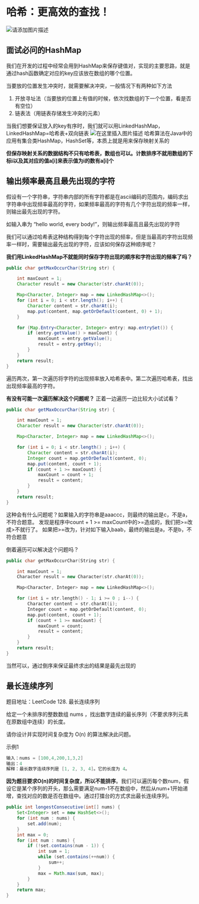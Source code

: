 # 哈希：更高效的查找！
![请添加图片描述](https://img-blog.csdnimg.cn/2c7c1a0d25244db2981d150c2c3987ba.jpg?)
## 面试必问的HashMap
我们在开发的过程中经常会用到HashMap来保存键值对，实现的主要思路，就是通过hash函数确定对应的key应该放在数组的哪个位置。

当要放的位置发生冲突时，就需要解决冲突，一般情况下有两种如下方法

1. 开放寻址法（当要放的位置上有值的时候，依次找数组的下一个位置，看是否有空位）
2. 链表法（用链表存储发生冲突的元素）

当我们想要保证放入的key有序时，我们就可以用LinkedHashMap，LinkedHashMap=哈希表+双向链表
![在这里插入图片描述](https://img-blog.csdnimg.cn/b8475ecc4e1d4fd6882a24d76e653277.png?)
哈希算法在Java中的应用有集合类HashMap，HashSet等，本质上就是用来保存映射关系的

**但保存映射关系的数据结构不只有哈希表，数组也可以。计数排序不就用数组的下标i以及其对应的值a[i]来表示值为i的数有a[i]个**

## 输出频率最高且最先出现的字符
假设有一个字符串，字符串内部的所有字符都是在ascii编码的范围内，编码求出字符串中出现频率最高的字符，如果频率最高的字符有几个字符出现的频率一样，则输出最先出现的字符。

如输入串为 “hello world, every body!”，则输出频率最高且最先出现的字符

我们可以通过哈希表这种结构得到每个字符出现的频率，但是当最高的字符出现频率一样时，需要输出最先出现的字符，应该如何保存这种顺序呢？

**我们用LinkedHashMap不就能同时保存字符出现的顺序和字符出现的频率了吗？**

```java
public char getMaxOccurChar(String str) {

    int maxCount = 1;
    Character result = new Character(str.charAt(0));

    Map<Character, Integer> map = new LinkedHashMap<>();
    for (int i = 0; i < str.length(); i++) {
        Character content = str.charAt(i);
        map.put(content, map.getOrDefault(content, 0) + 1);
    }

    for (Map.Entry<Character, Integer> entry: map.entrySet()) {
        if (entry.getValue() > maxCount) {
            maxCount = entry.getValue();
            result = entry.getKey();
        }
    }
    return result;
}
```
遍历两次，第一次遍历将字符的出现频率放入哈希表中。第二次遍历哈希表，找出出现频率最高的字符。

**有没有可能一次遍历解决这个问题呢？**
正着一边遍历一边比较大小试试看？

```java
public char getMaxOccurChar(String str) {

    int maxCount = 1;
    Character result = new Character(str.charAt(0));

    Map<Character, Integer> map = new LinkedHashMap<>();

    for (int i = 0; i < str.length() ; i++) {
        Character content = str.charAt(i);
        Integer count = map.getOrDefault(content, 0);
        map.put(content, count + 1);
        if (count + 1 >= maxCount) {
            maxCount = count + 1;
            result = content;
        }
    }
    return result;
}
```
这种会有什么问题呢？如果输入的字符串是aaaccc，则最终的输出是c，不是a，不符合题意。
发现是程序中count + 1 >= maxCount中的>=造成的，我们把>=改成>不就行了。
如果把>=改为，针对如下输入baab，最终的输出是a，不是b，不符合题意

倒着遍历可以解决这个问题吗？

```cpp
public char getMaxOccurChar(String str) {

    int maxCount = 1;
    Character result = new Character(str.charAt(0));

    Map<Character, Integer> map = new LinkedHashMap<>();

    for (int i = str.length() - 1; i >= 0 ; i--) {
        Character content = str.charAt(i);
        Integer count = map.getOrDefault(content, 0);
        map.put(content, count + 1);
        if (count + 1 >= maxCount) {
            maxCount = count;
            result = content;
        }
    }
    return result;
}
```
当然可以，通过倒序来保证最终求出的结果是最先出现的
## 最长连续序列
题目地址：LeetCode 128. 最长连续序列

给定一个未排序的整数数组 nums ，找出数字连续的最长序列（不要求序列元素在原数组中连续）的长度。

请你设计并实现时间复杂度为 O(n) 的算法解决此问题。

示例1

```java
输入：nums = [100,4,200,1,3,2]
输出：4
解释：最长数字连续序列是 [1, 2, 3, 4]。它的长度为 4。
```
**因为题目要求O(n)的时间复杂度，所以不能排序**。我们可以遍历每个数num，假设它是某个序列的开头，那么需要满足num-1不在数组中，然后从num+1开始递增，查找对应的数是否在数组中。通过打擂台的方式求出最长连续序列。

```java
public int longestConsecutive(int[] nums) {
    Set<Integer> set = new HashSet<>();
    for (int num : nums) {
        set.add(num);
    }
    int max = 0;
    for (int num : nums) {
        if (!set.contains(num - 1)) {
            int sum = 1;
            while (set.contains(++num)) {
                sum++;
            }
            max = Math.max(sum, max);
        }
    }
    return max;
}
```